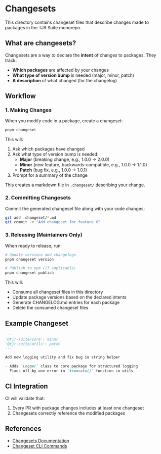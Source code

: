 # Changesets

This directory contains changeset files that describe changes made to packages in the TJR Suite monorepo.

## What are changesets?

Changesets are a way to declare the **intent** of changes to packages. They track:

- **Which packages** are affected by your changes
- **What type of version bump** is needed (major, minor, patch)
- **A description** of what changed (for the changelog)

## Workflow

### 1. Making Changes

When you modify code in a package, create a changeset:

```bash
pnpm changeset
```

This will:

1. Ask which packages have changed
2. Ask what type of version bump is needed:
   - **Major** (breaking change, e.g., 1.0.0 → 2.0.0)
   - **Minor** (new feature, backwards-compatible, e.g., 1.0.0 → 1.1.0)
   - **Patch** (bug fix, e.g., 1.0.0 → 1.0.1)
3. Prompt for a summary of the change

This creates a markdown file in `.changeset/` describing your change.

### 2. Committing Changesets

Commit the generated changeset file along with your code changes:

```bash
git add .changeset/*.md
git commit -m "Add changeset for feature X"
```

### 3. Releasing (Maintainers Only)

When ready to release, run:

```bash
# Update versions and changelogs
pnpm changeset version

# Publish to npm (if applicable)
pnpm changeset publish
```

This will:

- Consume all changeset files in this directory
- Update package versions based on the declared intents
- Generate CHANGELOG.md entries for each package
- Delete the consumed changeset files

## Example Changeset

```markdown
---
'@tjr-suite/core': minor
'@tjr-suite/utils': patch
---

Add new logging utility and fix bug in string helper

- Adds `Logger` class to core package for structured logging
- Fixes off-by-one error in `truncate()` function in utils
```

## CI Integration

CI will validate that:

1. Every PR with package changes includes at least one changeset
2. Changesets correctly reference the modified packages

## References

- [Changesets Documentation](https://github.com/changesets/changesets)
- [Changeset CLI Commands](https://github.com/changesets/changesets/blob/main/packages/cli/README.md)
